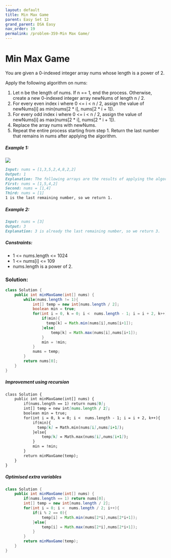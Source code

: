 ```yaml
---
layout: default
title: Min Max Game
parent: Easy Set 12
grand_parent: DSA Easy
nav_order: 19
permalink: /problem-359-Min Max Game/
---
```

# Min Max Game
You are given a 0-indexed integer array nums whose length is a power of 2.

Apply the following algorithm on nums:

1. Let n be the length of nums. If n == 1, end the process. Otherwise, create a new 0-indexed integer array newNums of length n / 2.
2. For every even index i where 0 <= i < n / 2, assign the value of newNums[i] as min(nums[2 * i], nums[2 * i + 1]).
3. For every odd index i where 0 <= i < n / 2, assign the value of newNums[i] as max(nums[2 * i], nums[2 * i + 1]).
4. Replace the array nums with newNums.
5. Repeat the entire process starting from step 1.
Return the last number that remains in nums after applying the algorithm.

##### Example 1:
![](../../assets/images/ds/example1drawio-1.png)
```markdown
Input: nums = [1,3,5,2,4,8,2,2]
Output: 1
Explanation: The following arrays are the results of applying the algorithm repeatedly.
First: nums = [1,5,4,2]
Second: nums = [1,4]
Third: nums = [1]
1 is the last remaining number, so we return 1.
```
##### Example 2:
```markdown
Input: nums = [3]
Output: 3
Explanation: 3 is already the last remaining number, so we return 3.
```
##### Constraints:
* 1 <= nums.length <= 1024
* 1 <= nums[i] <= 109
* nums.length is a power of 2.

### Solution:
```java
class Solution {
    public int minMaxGame(int[] nums) {
        while(nums.length != 1){
            int[] temp = new int[nums.length / 2];
            boolean min = true;
            for(int i = 0, k = 0; i <  nums.length - 1; i = i + 2, k++){
                if(min){
                  temp[k] = Math.min(nums[i],nums[i+1]);  
                }else{
                    temp[k] = Math.max(nums[i],nums[i+1]); 
                }
                min = !min;
            }
            nums = temp;
        }
        return nums[0];
    }
}
```
##### Improvement using recursion
```markdown
class Solution {
    public int minMaxGame(int[] nums) {
        if(nums.length == 1) return nums[0];
        int[] temp = new int[nums.length / 2];
        boolean min = true;
        for(int i = 0, k = 0; i <  nums.length - 1; i = i + 2, k++){
            if(min){
              temp[k] = Math.min(nums[i],nums[i+1]);  
            }else{
                temp[k] = Math.max(nums[i],nums[i+1]); 
            }
            min = !min;
        }
        return minMaxGame(temp);
    }
}
```
##### Optimised extra variables
```java
class Solution {
    public int minMaxGame(int[] nums) {
        if(nums.length == 1) return nums[0];
        int[] temp = new int[nums.length / 2];
        for(int i = 0; i <  nums.length / 2; i++){
            if(i % 2 == 0){
                temp[i] = Math.min(nums[2*i],nums[2*i+1]);
            }else{
                temp[i] = Math.max(nums[2*i],nums[2*i+1]);
            }
        }
        return minMaxGame(temp);
    }
}
```